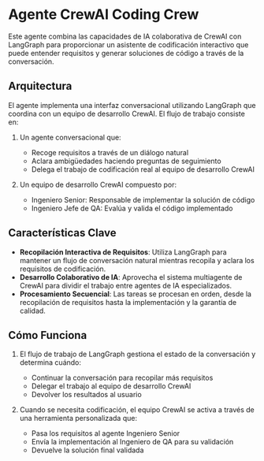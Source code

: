 # Agente CrewAI Coding Crew

Este agente combina las capacidades de IA colaborativa de CrewAI con LangGraph para proporcionar un asistente de codificación interactivo que puede entender requisitos y generar soluciones de código a través de la conversación.

## Arquitectura

El agente implementa una interfaz conversacional utilizando LangGraph que coordina con un equipo de desarrollo CrewAI. El flujo de trabajo consiste en:

1. Un agente conversacional que:
   - Recoge requisitos a través de un diálogo natural
   - Aclara ambigüedades haciendo preguntas de seguimiento
   - Delega el trabajo de codificación real al equipo de desarrollo CrewAI

2. Un equipo de desarrollo CrewAI compuesto por:
   - Ingeniero Senior: Responsable de implementar la solución de código
   - Ingeniero Jefe de QA: Evalúa y valida el código implementado

## Características Clave

- **Recopilación Interactiva de Requisitos**: Utiliza LangGraph para mantener un flujo de conversación natural mientras recopila y aclara los requisitos de codificación.
- **Desarrollo Colaborativo de IA**: Aprovecha el sistema multiagente de CrewAI para dividir el trabajo entre agentes de IA especializados.
- **Procesamiento Secuencial**: Las tareas se procesan en orden, desde la recopilación de requisitos hasta la implementación y la garantía de calidad.

## Cómo Funciona

1. El flujo de trabajo de LangGraph gestiona el estado de la conversación y determina cuándo:
   - Continuar la conversación para recopilar más requisitos
   - Delegar el trabajo al equipo de desarrollo CrewAI
   - Devolver los resultados al usuario

2. Cuando se necesita codificación, el equipo CrewAI se activa a través de una herramienta personalizada que:
   - Pasa los requisitos al agente Ingeniero Senior
   - Envía la implementación al Ingeniero de QA para su validación
   - Devuelve la solución final validada
